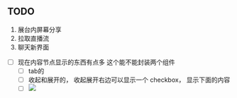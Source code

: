 ## TODO

1. 展台内屏幕分享
2. 拉取直播流
3. 聊天新界面
- [ ] 现在内容节点显示的东西有点多  这个能不能封装两个组件  
	- [ ] tab的  
	- [ ] 收起和展开的， 收起展开右边可以显示一个 checkbox， 显示下面的内容
	- [ ] ![](Pasted%20image%2020240417091151.png)